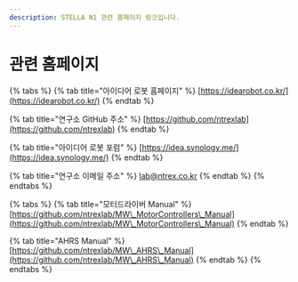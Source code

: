 ```yaml
---
description: STELLA N1 관련 홈페이지 링크입니다.
---
```


# 관련 홈페이지



{% tabs %}
{% tab title="아이디어 로봇 홈페이지" %}
[https://idearobot.co.kr/](https://idearobot.co.kr/)
{% endtab %}

{% tab title="연구소 GitHub 주소" %}
[https://github.com/ntrexlab](https://github.com/ntrexlab)
{% endtab %}

{% tab title="아이디어 로봇 포럼" %}
[https://idea.synology.me/](https://idea.synology.me/)
{% endtab %}

{% tab title="연구소 이메일 주소" %}
lab@ntrex.co.kr
{% endtab %}
{% endtabs %}

{% tabs %}
{% tab title="모터드라이버 Manual" %}
[https://github.com/ntrexlab/MW\_MotorControllers\_Manual](https://github.com/ntrexlab/MW\_MotorControllers\_Manual)
{% endtab %}

{% tab title="AHRS Manual" %}
[https://github.com/ntrexlab/MW\_AHRS\_Manual](https://github.com/ntrexlab/MW\_AHRS\_Manual)
{% endtab %}
{% endtabs %}

